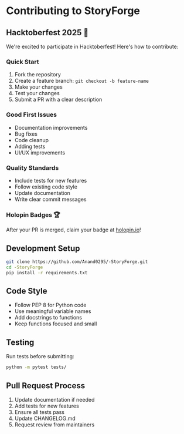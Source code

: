 # Contributing to StoryForge

## Hacktoberfest 2025 🎃

We're excited to participate in Hacktoberfest! Here's how to contribute:

### Quick Start
1. Fork the repository
2. Create a feature branch: `git checkout -b feature-name`
3. Make your changes
4. Test your changes
5. Submit a PR with a clear description

### Good First Issues
- Documentation improvements
- Bug fixes
- Code cleanup
- Adding tests
- UI/UX improvements

### Quality Standards
- Include tests for new features
- Follow existing code style
- Update documentation
- Write clear commit messages

### Holopin Badges 🏆
After your PR is merged, claim your badge at [holopin.io](https://holopin.io/)!

## Development Setup

```bash
git clone https://github.com/Anand0295/-StoryForge.git
cd -StoryForge
pip install -r requirements.txt
```

## Code Style
- Follow PEP 8 for Python code
- Use meaningful variable names
- Add docstrings to functions
- Keep functions focused and small

## Testing
Run tests before submitting:
```bash
python -m pytest tests/
```

## Pull Request Process
1. Update documentation if needed
2. Add tests for new features
3. Ensure all tests pass
4. Update CHANGELOG.md
5. Request review from maintainers